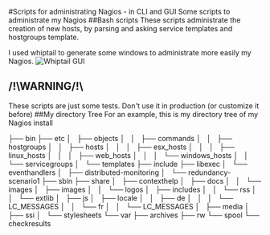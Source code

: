 #Scripts for administrating Nagios - in CLI and GUI 
Some scripts to administrate my Nagios
##Bash scripts
These scripts administrate the creation of new hosts, by parsing and asking service templates and hostgroups template.

I used whiptail to generate some windows to administrate more easily my Nagios.
![Whiptail GUI](http://i.imgur.com/uCNwLwX.png)
## /!\WARNING/!\
These scripts are just some tests. Don't use it in production (or customize it before)
##My directory Tree
For an example, this is my directory tree of my Nagios install

├── bin
├── etc
│   ├── objects
│   │   ├── commands
│   │   ├── hostgroups
│   │   ├── hosts
│   │   │   ├── esx_hosts
│   │   │   ├── linux_hosts
│   │   │   ├── web_hosts
│   │   │   └── windows_hosts
│   │   └── servicegroups
│   └── templates
├── include
├── libexec
│   └── eventhandlers
│       ├── distributed-monitoring
│       └── redundancy-scenario1
├── sbin
├── share
│   ├── contexthelp
│   ├── docs
│   │   └── images
│   ├── images
│   │   └── logos
│   ├── includes
│   │   └── rss
│   │       └── extlib
│   ├── js
│   ├── locale
│   │   ├── de
│   │   │   └── LC_MESSAGES
│   │   └── fr
│   │       └── LC_MESSAGES
│   ├── media
│   ├── ssi
│   └── stylesheets
└── var
    ├── archives
    ├── rw
    └── spool
        └── checkresults
